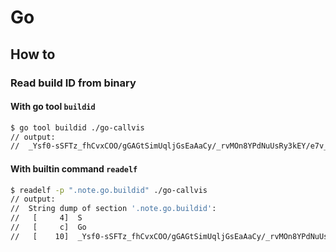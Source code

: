 # Go

## How to

### Read build ID from binary

#### With go tool `buildid`

```sh
$ go tool buildid ./go-callvis
// output:
//	_Ysf0-sSFTz_fhCvxCOO/gGAGtSimUqljGsEaAaCy/_rvMOn8YPdNuUsRy3kEY/e7v_cRGgGjkAf2pLjVh7
```

#### With builtin command `readelf`

```sh
$ readelf -p ".note.go.buildid" ./go-callvis
// output:
//	String dump of section '.note.go.buildid':
//	 [     4]  S
//	 [     c]  Go
//	 [    10]  _Ysf0-sSFTz_fhCvxCOO/gGAGtSimUqljGsEaAaCy/_rvMOn8YPdNuUsRy3kEY/e7v_cRGgGjkAf2pLjVh7
```



